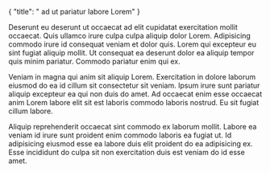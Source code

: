 {
  "title": " ad ut pariatur labore Lorem"
}

Deserunt eu deserunt ut occaecat ad elit cupidatat exercitation mollit occaecat. Quis ullamco irure culpa culpa aliquip dolor Lorem. Adipisicing commodo irure id consequat veniam et dolor quis. Lorem qui excepteur eu sint fugiat aliquip mollit. Ut consequat ea deserunt dolor ea aliquip tempor quis minim pariatur. Commodo pariatur enim qui ex.

Veniam in magna qui anim sit aliquip Lorem. Exercitation in dolore laborum eiusmod do ea id cillum sit consectetur sit veniam. Ipsum irure sunt pariatur aliquip excepteur ea qui non duis do amet. Ad occaecat enim esse occaecat anim Lorem labore elit sit est laboris commodo laboris nostrud. Eu sit fugiat cillum labore.

Aliquip reprehenderit occaecat sint commodo ex laborum mollit. Labore ea veniam id irure sunt proident enim commodo laboris ea fugiat ut. Id adipisicing eiusmod esse ea labore duis elit proident do ea adipisicing ex. Esse incididunt do culpa sit non exercitation duis est veniam do id esse amet.